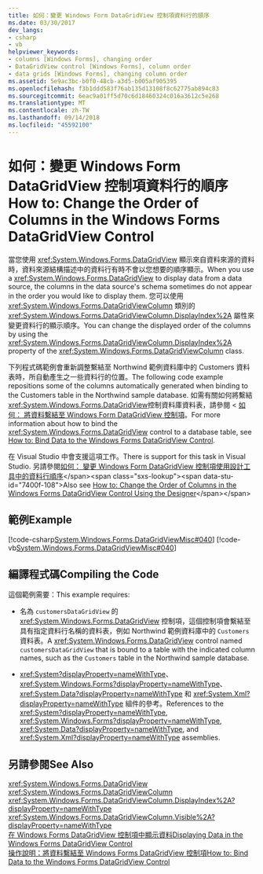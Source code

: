 ```yaml
---
title: 如何：變更 Windows Form DataGridView 控制項資料行的順序
ms.date: 03/30/2017
dev_langs:
- csharp
- vb
helpviewer_keywords:
- columns [Windows Forms], changing order
- DataGridView control [Windows Forms], column order
- data grids [Windows Forms], changing column order
ms.assetid: 5e9ac3bc-b0f0-48cb-a3d5-b005af905395
ms.openlocfilehash: f3b1ddd583f76ab135d13108f8c62775ab894c83
ms.sourcegitcommit: 6eac9a01ff5d70c6d18460324c016a3612c5e268
ms.translationtype: MT
ms.contentlocale: zh-TW
ms.lasthandoff: 09/14/2018
ms.locfileid: "45592100"
---
```

# <a name="how-to-change-the-order-of-columns-in-the-windows-forms-datagridview-control"></a><span data-ttu-id="7400f-102">如何：變更 Windows Form DataGridView 控制項資料行的順序</span><span class="sxs-lookup"><span data-stu-id="7400f-102">How to: Change the Order of Columns in the Windows Forms DataGridView Control</span></span>
<span data-ttu-id="7400f-103">當您使用 <xref:System.Windows.Forms.DataGridView> 顯示來自資料來源的資料時，資料來源結構描述中的資料行有時不會以您想要的順序顯示。</span><span class="sxs-lookup"><span data-stu-id="7400f-103">When you use a <xref:System.Windows.Forms.DataGridView> to display data from a data source, the columns in the data source's schema sometimes do not appear in the order you would like to display them.</span></span> <span data-ttu-id="7400f-104">您可以使用 <xref:System.Windows.Forms.DataGridViewColumn> 類別的 <xref:System.Windows.Forms.DataGridViewColumn.DisplayIndex%2A> 屬性來變更資料行的顯示順序。</span><span class="sxs-lookup"><span data-stu-id="7400f-104">You can change the displayed order of the columns by using the <xref:System.Windows.Forms.DataGridViewColumn.DisplayIndex%2A> property of the <xref:System.Windows.Forms.DataGridViewColumn> class.</span></span>  
  
 <span data-ttu-id="7400f-105">下列程式碼範例會重新調整繫結至 Northwind 範例資料庫中的 Customers 資料表時，所自動產生之一些資料行的位置。</span><span class="sxs-lookup"><span data-stu-id="7400f-105">The following code example repositions some of the columns automatically generated when binding to the Customers table in the Northwind sample database.</span></span> <span data-ttu-id="7400f-106">如需有關如何將繫結<xref:System.Windows.Forms.DataGridView>控制資料庫資料表，請參閱 <<c2> [ 如何： 將資料繫結至 Windows Form DataGridView 控制項](../../../../docs/framework/winforms/controls/how-to-bind-data-to-the-windows-forms-datagridview-control.md)。</span><span class="sxs-lookup"><span data-stu-id="7400f-106">For more information about how to bind the <xref:System.Windows.Forms.DataGridView> control to a database table, see [How to: Bind Data to the Windows Forms DataGridView Control](../../../../docs/framework/winforms/controls/how-to-bind-data-to-the-windows-forms-datagridview-control.md).</span></span>  
  
 <span data-ttu-id="7400f-107">在 Visual Studio 中會支援這項工作。</span><span class="sxs-lookup"><span data-stu-id="7400f-107">There is support for this task in Visual Studio.</span></span>  <span data-ttu-id="7400f-108">另請參閱[如何： 變更 Windows Form DataGridView 控制項使用設計工具中的資料行順序](https://msdn.microsoft.com/library/hb1dk7ax\(v=vs.110\))</span><span class="sxs-lookup"><span data-stu-id="7400f-108">Also see [How to: Change the Order of Columns in the Windows Forms DataGridView Control Using the Designer](https://msdn.microsoft.com/library/hb1dk7ax\(v=vs.110\))</span></span>  
  
## <a name="example"></a><span data-ttu-id="7400f-109">範例</span><span class="sxs-lookup"><span data-stu-id="7400f-109">Example</span></span>  
 [!code-csharp[System.Windows.Forms.DataGridViewMisc#040](../../../../samples/snippets/csharp/VS_Snippets_Winforms/System.Windows.Forms.DataGridViewMisc/CS/datagridviewmisc.cs#040)]
 [!code-vb[System.Windows.Forms.DataGridViewMisc#040](../../../../samples/snippets/visualbasic/VS_Snippets_Winforms/System.Windows.Forms.DataGridViewMisc/VB/datagridviewmisc.vb#040)]  
  
## <a name="compiling-the-code"></a><span data-ttu-id="7400f-110">編譯程式碼</span><span class="sxs-lookup"><span data-stu-id="7400f-110">Compiling the Code</span></span>  
 <span data-ttu-id="7400f-111">這個範例需要：</span><span class="sxs-lookup"><span data-stu-id="7400f-111">This example requires:</span></span>  
  
-   <span data-ttu-id="7400f-112">名為 `customersDataGridView` 的 <xref:System.Windows.Forms.DataGridView> 控制項，這個控制項會繫結至具有指定資料行名稱的資料表，例如 Northwind 範例資料庫中的 `Customers` 資料表。</span><span class="sxs-lookup"><span data-stu-id="7400f-112">A <xref:System.Windows.Forms.DataGridView> control named `customersDataGridView` that is bound to a table with the indicated column names, such as the `Customers` table in the Northwind sample database.</span></span>  
  
-   <span data-ttu-id="7400f-113"><xref:System?displayProperty=nameWithType>、<xref:System.Windows.Forms?displayProperty=nameWithType>、<xref:System.Data?displayProperty=nameWithType> 和 <xref:System.Xml?displayProperty=nameWithType> 組件的參考。</span><span class="sxs-lookup"><span data-stu-id="7400f-113">References to the <xref:System?displayProperty=nameWithType>, <xref:System.Windows.Forms?displayProperty=nameWithType>, <xref:System.Data?displayProperty=nameWithType>, and <xref:System.Xml?displayProperty=nameWithType> assemblies.</span></span>  
  
## <a name="see-also"></a><span data-ttu-id="7400f-114">另請參閱</span><span class="sxs-lookup"><span data-stu-id="7400f-114">See Also</span></span>  
 <xref:System.Windows.Forms.DataGridView>  
 <xref:System.Windows.Forms.DataGridViewColumn>  
 <xref:System.Windows.Forms.DataGridViewColumn.DisplayIndex%2A?displayProperty=nameWithType>  
 <xref:System.Windows.Forms.DataGridViewColumn.Visible%2A?displayProperty=nameWithType>  
 [<span data-ttu-id="7400f-115">在 Windows Forms DataGridView 控制項中顯示資料</span><span class="sxs-lookup"><span data-stu-id="7400f-115">Displaying Data in the Windows Forms DataGridView Control</span></span>](../../../../docs/framework/winforms/controls/displaying-data-in-the-windows-forms-datagridview-control.md)  
 [<span data-ttu-id="7400f-116">操作說明：將資料繫結至 Windows Forms DataGridView 控制項</span><span class="sxs-lookup"><span data-stu-id="7400f-116">How to: Bind Data to the Windows Forms DataGridView Control</span></span>](../../../../docs/framework/winforms/controls/how-to-bind-data-to-the-windows-forms-datagridview-control.md)
